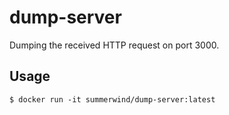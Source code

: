 # dump-server

Dumping the received HTTP request on port 3000.

## Usage

```
$ docker run -it summerwind/dump-server:latest
```
